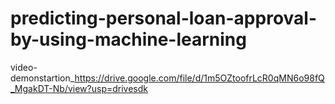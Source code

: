 # predicting-personal-loan-approval-by-using-machine-learning
video-demonstartion_https://drive.google.com/file/d/1m5OZtoofrLcR0qMN6o98fQ_MgakDT-Nb/view?usp=drivesdk
